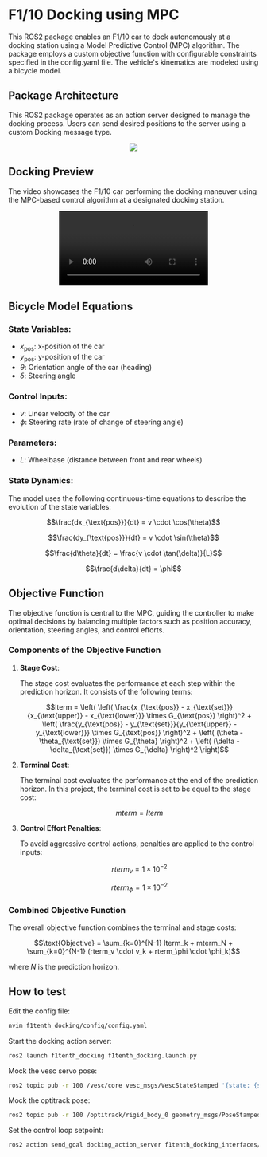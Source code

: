# F1/10 Docking using MPC
This ROS2 package enables an F1/10 car to dock autonomously at a docking station using a Model Predictive Control (MPC) algorithm. The package employs a custom objective function with configurable constraints specified in the config.yaml file. The vehicle's kinematics are modeled using a bicycle model.

## Package Architecture
This ROS2 package operates as an action server designed to manage the docking process. Users can send desired positions to the server using a custom Docking message type.<div align="center">
  <image src="https://github.com/user-attachments/assets/b8b59a57-6e72-4494-9a07-53b8e99aa071" controls>
  </image>
</div>

## Docking Preview
The video showcases the F1/10 car performing the docking maneuver using the MPC-based control algorithm at a designated docking station.
<div align="center">
  <video src="https://github.com/user-attachments/assets/914b583d-18ca-4e05-b7f5-82cfd983579f" controls>
    Your browser does not support the video tag.
  </video>
</div>

## Bicycle Model Equations

### State Variables:
- $x_{\text{pos}}$: x-position of the car
- $y_{\text{pos}}$: y-position of the car
- $\theta$: Orientation angle of the car (heading)
- $\delta$: Steering angle

### Control Inputs:
- $v$: Linear velocity of the car
- $\phi$: Steering rate (rate of change of steering angle)

### Parameters:
- $L$: Wheelbase (distance between front and rear wheels)

### State Dynamics:

The model uses the following continuous-time equations to describe the evolution of the state variables:

```math
\frac{dx_{\text{pos}}}{dt} = v \cdot \cos(\theta)
```

```math
\frac{dy_{\text{pos}}}{dt} = v \cdot \sin(\theta)
```

```math
\frac{d\theta}{dt} = \frac{v \cdot \tan(\delta)}{L}
```

```math
\frac{d\delta}{dt} = \phi
```

## Objective Function

The objective function is central to the MPC, guiding the controller to make optimal decisions by balancing multiple factors such as position accuracy, orientation, steering angles, and control efforts.

### Components of the Objective Function

1. **Stage Cost**:

   The stage cost evaluates the performance at each step within the prediction horizon. It consists of the following terms:
   ```math
   lterm = \left( \left( \frac{x_{\text{pos}} - x_{\text{set}}}{x_{\text{upper}} - x_{\text{lower}}} \times G_{\text{pos}} \right)^2 + \left( \frac{y_{\text{pos}} - y_{\text{set}}}{y_{\text{upper}} - y_{\text{lower}}} \times G_{\text{pos}} \right)^2 + \left( (\theta - \theta_{\text{set}}) \times G_{\theta} \right)^2 + \left( (\delta - \delta_{\text{set}}) \times G_{\delta} \right)^2 \right)
   ```
1. **Terminal Cost**:
   
   The terminal cost evaluates the performance at the end of the prediction horizon. In this project, the terminal cost is set to be equal to the stage cost:
   ```math
   mterm = lterm
   ```

1. **Control Effort Penalties**:
   
   To avoid aggressive control actions, penalties are applied to the control inputs:
     ```math
     rterm_v = 1 \times 10^{-2}
     ```
     
     ```math
     rterm_\phi = 1 \times 10^{-2}
     ```

### Combined Objective Function

The overall objective function combines the terminal and stage costs:
```math
\text{Objective} = \sum_{k=0}^{N-1} lterm_k + mterm_N + \sum_{k=0}^{N-1} (rterm_v \cdot v_k + rterm_\phi \cdot \phi_k)
```
where $N$ is the prediction horizon.



## How to test

Edit the config file:
```bash
nvim f1tenth_docking/config/config.yaml
```

Start the docking action server:
```bash
ros2 launch f1tenth_docking f1tenth_docking.launch.py
```

Mock the vesc servo pose:
```bash
ros2 topic pub -r 100 /vesc/core vesc_msgs/VescStateStamped '{state: {servo_pose: 0.0}}'
```

Mock the optitrack pose:
```bash
ros2 topic pub -r 100 /optitrack/rigid_body_0 geometry_msgs/PoseStamped '{pose: {position: {x: 1.0, y: 2.0, z: 3.0}, orientation: {x: 0.0, y: 0.0, z: 0.0, w: 1.0}}}'
```

Set the control loop setpoint:
```bash
ros2 action send_goal docking_action_server f1tenth_docking_interfaces/action/Docking "{setpoint: {x_pos: 497, y_pos: 2.0, theta: 0.0, delta: 0.0}}"
```
